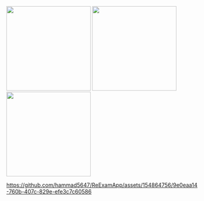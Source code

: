 <p>
  <image src="https://github.com/hammad5647/ReExamApp/assets/154864756/1f6ba02c-f992-4048-a368-47f30c676a73" width="220px"/>
  <image src="https://github.com/hammad5647/ReExamApp/assets/154864756/4f67455b-62d6-4c83-b919-2dc57b94cda4" width="220px"/>
  <image src="https://github.com/hammad5647/ReExamApp/assets/154864756/5bfb5943-f7d1-4710-bbc4-2bea90019269" width="220px"/>
</p>  

https://github.com/hammad5647/ReExamApp/assets/154864756/9e0eaa14-760b-407c-829e-efe3c7c60586

